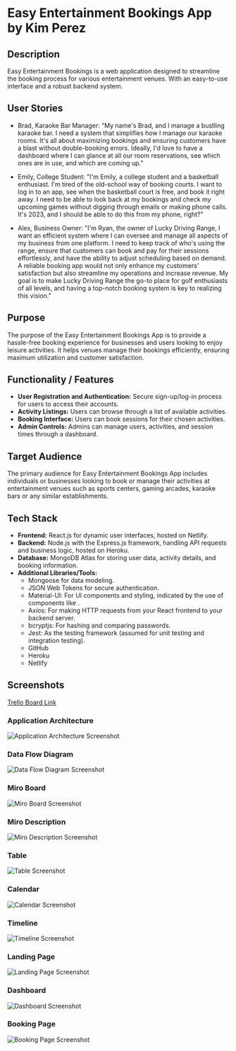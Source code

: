 # Easy Entertainment Bookings App by Kim Perez

## Description

Easy Entertainment Bookings is a web application designed to streamline the booking process for various entertainment venues. With an easy-to-use interface and a robust backend system.

## User Stories

- Brad, Karaoke Bar Manager:
"My name's Brad, and I manage a bustling karaoke bar. I need a system that simplifies how I manage our karaoke rooms. It's all about maximizing bookings and ensuring customers have a blast without double-booking errors. Ideally, I'd love to have a dashboard where I can glance at all our room reservations, see which ones are in use, and which are coming up."

- Emily, College Student:
"I'm Emily, a college student and a basketball enthusiast. I'm tired of the old-school way of booking courts. I want to log in to an app, see when the basketball court is free, and book it right away. I need to be able to look back at my bookings and check my upcoming games without digging through emails or making phone calls. It's 2023, and I should be able to do this from my phone, right?"

- Alex, Business Owner:
"I'm Ryan, the owner of Lucky Driving Range, I want an efficient system where I can oversee and manage all aspects of my business from one platform. I need to keep track of who's using the range, ensure that customers can book and pay for their sessions effortlessly, and have the ability to adjust scheduling based on demand. A reliable booking app would not only enhance my customers' satisfaction but also streamline my operations and increase revenue. My goal is to make Lucky Driving Range the go-to place for golf enthusiasts of all levels, and having a top-notch booking system is key to realizing this vision."

## Purpose

The purpose of the Easy Entertainment Bookings App is to provide a hassle-free booking experience for businesses and users looking to enjoy leisure activities. It helps venues manage their bookings efficiently, ensuring maximum utilization and customer satisfaction.

## Functionality / Features

- **User Registration and Authentication:** Secure sign-up/log-in process for users to access their accounts.
- **Activity Listings:** Users can browse through a list of available activities.
- **Booking Interface:** Users can book sessions for their chosen activities.
- **Admin Controls:** Admins can manage users, activities, and session times through a dashboard.

## Target Audience

The primary audience for Easy Entertainment Bookings App includes individuals or businesses looking to book or manage their activities at entertainment venues such as sports centers, gaming arcades, karaoke bars or any similar establishments.

## Tech Stack

- **Frontend:** React.js for dynamic user interfaces, hosted on Netlify.
- **Backend:** Node.js with the Express.js framework, handling API requests and business logic, hosted on Heroku.
- **Database:** MongoDB Atlas for storing user data, activity details, and booking information.
- **Additional Libraries/Tools:**
  - Mongoose for data modeling.
  - JSON Web Tokens for secure authentication.
  - Material-UI: For UI components and styling, indicated by the use of components like .
  - Axios: For making HTTP requests from your React frontend to your backend server.
  - bcryptjs: For hashing and comparing passwords.
  - Jest: As the testing framework (assumed for unit testing and integration testing).
  - GitHub
  - Heroku
  - Netlify

## Screenshots

[Trello Board Link](https://trello.com/invite/b/5ibKl9tk/ATTIb7e9296002936b0383d898c253120693607CB7E7/booking-app)

### Application Architecture
![Application Architecture Screenshot](img/application_architecture.jpg)

### Data Flow Diagram
![Data Flow Diagram Screenshot](img/dataflowdiagram.jpg)

### Miro Board
![Miro Board Screenshot](/img/board.jpg)

### Miro Description
![Miro Description Screenshot](img/description.jpg)

### Table
![Table Screenshot](img/table.jpg)

### Calendar
![Calendar Screenshot](img/calendar.jpg)

### Timeline
![Timeline Screenshot](img/timeline.jpg)

### Landing Page
![Landing Page Screenshot](img/landingpage.jpg)

### Dashboard
![Dashboard Screenshot](img/adminuserdash.jpg)

### Booking Page
![Booking Page Screenshot](img/bookingactivities.jpg)